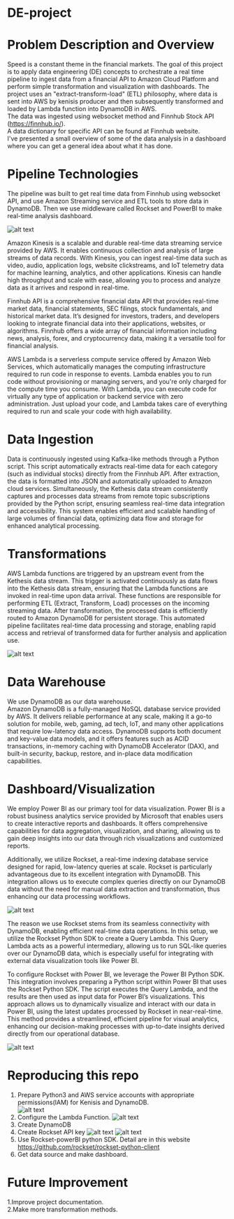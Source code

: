 # DE-project
# Problem Description and Overview
Speed is a constant theme in the financial markets. The goal of this project is to apply data engineering (DE) concepts to orchestrate a real time pipeline to ingest data from a financial API to Amazon Cloud Platform and perform simple transformation and visualization with dashboards. The project uses an "extract-transform-load" (ETL) philosophy, where data is sent into AWS by kenisis producer and then subsequently transformed and loaded by Lambda function into DynamoDB in AWS.<br>
The data was ingested using websocket method and Finnhub Stock API (https://finnhub.io/). <br>
A data dictionary for specific API can be found at Finnhub website.<br>
I've presented a small overview of some of the data analysis in a dashboard where you can get a general idea about what it has done.<br>

# Pipeline Technologies
The pipeline was built to get real time data from Finnhub using websocket API, and use Amazon Streaming service and ETL tools to store data in DynamoDB. Then we use middleware called Rockset and PowerBI to make real-time analysis dashboard. <br>

![alt text](https://github.com/XiaoLirui/DE-project/blob/main/other%20files/pipeline.png)

Amazon Kinesis is a scalable and durable real-time data streaming service provided by AWS. It enables continuous collection and analysis of large streams of data records. With Kinesis, you can ingest real-time data such as video, audio, application logs, website clickstreams, and IoT telemetry data for machine learning, analytics, and other applications. Kinesis can handle high throughput and scale with ease, allowing you to process and analyze data as it arrives and respond in real-time. <br>

Finnhub API is a comprehensive financial data API that provides real-time market data, financial statements, SEC filings, stock fundamentals, and historical market data. It’s designed for investors, traders, and developers looking to integrate financial data into their applications, websites, or algorithms. Finnhub offers a wide array of financial information including news, analysis, forex, and cryptocurrency data, making it a versatile tool for financial analysis.  <br>

AWS Lambda is a serverless compute service offered by Amazon Web Services, which automatically manages the computing infrastructure required to run code in response to events. Lambda enables you to run code without provisioning or managing servers, and you're only charged for the compute time you consume. With Lambda, you can execute code for virtually any type of application or backend service with zero administration. Just upload your code, and Lambda takes care of everything required to run and scale your code with high availability. <br>



# Data Ingestion
Data is continuously ingested using Kafka-like methods through a Python script. This script automatically extracts real-time data for each category (such as individual stocks) directly from the Finnhub API. After extraction, the data is formatted into JSON and automatically uploaded to Amazon cloud services. Simultaneously, the Kethesis data stream consistently captures and processes data streams from remote topic subscriptions provided by the Python script, ensuring seamless real-time data integration and accessibility. This system enables efficient and scalable handling of large volumes of financial data, optimizing data flow and storage for enhanced analytical processing.<br>



# Transformations
AWS Lambda functions are triggered by an upstream event from the Kethesis data stream. This trigger is activated continuously as data flows into the Kethesis data stream, ensuring that the Lambda functions are invoked in real-time upon data arrival. These functions are responsible for performing ETL (Extract, Transform, Load) processes on the incoming streaming data. After transformation, the processed data is efficiently routed to Amazon DynamoDB for persistent storage. This automated pipeline facilitates real-time data processing and storage, enabling rapid access and retrieval of transformed data for further analysis and application use.

![alt text](https://github.com/XiaoLirui/DE-project/blob/main/other%20files/lambda.png)

# Data Warehouse
We use DynamoDB as our data warehouse. <br>
Amazon DynamoDB is a fully-managed NoSQL database service provided by AWS. It delivers reliable performance at any scale, making it a go-to solution for mobile, web, gaming, ad tech, IoT, and many other applications that require low-latency data access. DynamoDB supports both document and key-value data models, and it offers features such as ACID transactions, in-memory caching with DynamoDB Accelerator (DAX), and built-in security, backup, restore, and in-place data modification capabilities. <br>


# Dashboard/Visualization
We employ Power BI as our primary tool for data visualization. Power BI is a robust business analytics service provided by Microsoft that enables users to create interactive reports and dashboards. It offers comprehensive capabilities for data aggregation, visualization, and sharing, allowing us to gain deep insights into our data through rich visualizations and customized reports.

Additionally, we utilize Rockset, a real-time indexing database service designed for rapid, low-latency queries at scale. Rockset is particularly advantageous due to its excellent integration with DynamoDB. This integration allows us to execute complex queries directly on our DynamoDB data without the need for manual data extraction and transformation, thus enhancing our data processing workflows.

![alt text](https://github.com/XiaoLirui/DE-project/blob/main/other%20files/Rockset.png)

The reason we use Rockset stems from its seamless connectivity with DynamoDB, enabling efficient real-time data operations. In this setup, we utilize the Rockset Python SDK to create a Query Lambda. This Query Lambda acts as a powerful intermediary, allowing us to run SQL-like queries over our DynamoDB data, which is especially useful for integrating with external data visualization tools like Power BI.

To configure Rockset with Power BI, we leverage the Power BI Python SDK. This integration involves preparing a Python script within Power BI that uses the Rockset Python SDK. The script executes the Query Lambda, and the results are then used as input data for Power BI’s visualizations. This approach allows us to dynamically visualize and interact with our data in Power BI, using the latest updates processed by Rockset in near-real-time. This method provides a streamlined, efficient pipeline for visual analytics, enhancing our decision-making processes with up-to-date insights derived directly from our operational database.

![alt text](https://github.com/XiaoLirui/DE-project/blob/main/other%20files/Dashboard.png)

# Reproducing this repo
1. Prepare Python3 and AWS service accounts with appropriate permissions(IAM) for Kenisis and DynamoDB. <br>
![alt text](https://github.com/XiaoLirui/DE-project/blob/main/Transformation%20and%20Load/AWS%20IAM%20role%20set%20up.png)
2. Configure the Lambda Function.
![alt text](https://github.com/XiaoLirui/DE-project/blob/main/Transformation%20and%20Load/lambda%20function%20setup.png)
3. Create DynamoDB
4. Create Rockset API key
![alt text](https://github.com/XiaoLirui/DE-project/blob/main/other%20files/1.png)
![alt text](https://github.com/XiaoLirui/DE-project/blob/main/other%20files/createapiky.png)
6. Use Rockset-powerBI python SDK. Detail are in this website
https://github.com/rockset/rockset-python-client
7. Get data source and make dashboard.


# Future Improvement
1.Improve project documentation. <br>
2.Make more transformation methods.
